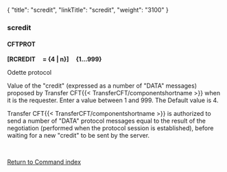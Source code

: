 {
    "title": "scredit",
    "linkTitle": "scredit",
    "weight": "3100"
}<span id="scredit"></span>

### scredit

#### CFTPROT

**\[RCREDIT     = {4
| n}\]     {1...999}**

Odette protocol

Value of the "credit" (expressed as a number of "DATA"
messages) proposed by Transfer CFT{{< TransferCFT/componentshortname  >}} when it is the requester. Enter a value
between 1 and 999. The Default value is 4.

Transfer CFT{{< TransferCFT/componentshortname  >}} is authorized to send a number of "DATA" protocol
messages equal to the result of the negotiation (performed when the protocol
session is established), before waiting for a new "credit" to
be sent by the server.

 

[Return to Command index](../../)
